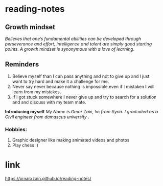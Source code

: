 # reading-notes

## Growth mindset
_Believes that one’s fundamental abilities can be developed through perseverance and effort, intelligence and talent are simply good starting points. A growth mindset is synonymous with a love of learning._

## Reminders 
1. Believe myself than I can pass anything and not to give up and I just want to try hard and make it a challenge for me.
2. Never say never because nothing is impossible even if I mistaken I will learn from my mistakes.
3. If I got stuck somewhere I never give up and try to search for a solution and and discuss with my team mate.

**Introducing myself**
*My Name is Omar Zain,
Im from Syria.
I graduated as a Civil engineer from damascus university .*

### Hobbies:
1. Graphic designer like making animated videos and photos
2. Play chess :)


# link
https://omarxzain.github.io/reading-notes/
